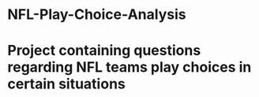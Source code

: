 # NFL-Play-Choice-Analysis

# Project containing questions regarding NFL teams play choices in certain situations
